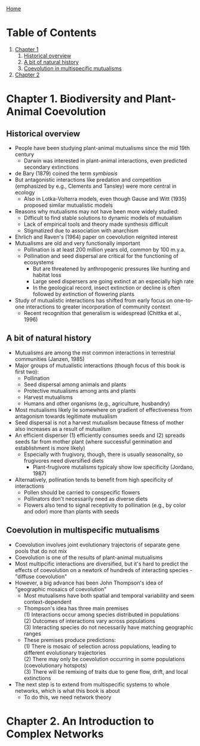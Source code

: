 [Home](index.md)

# Table of Contents
1. [Chapter 1](#1)
    1. [Historical overview](#1.1)
    2. [A bit of natural history](#1.2)
    3. [Coevolution in multispecific mutualisms](#1.3)
2. [Chapter 2](#2)



# Chapter 1. Biodiversity and Plant-Animal Coevolution <a name="1"></a>

## Historical overview <a name="1.1"></a>

- People have been studying plant-animal mutualisms since the mid 19th century
  - Darwin was interested in plant-animal interactions, even predicted secondary extinctions
- de Bary (1879) coined the term *symbiosis*
- But antagonistic interactions like predation and competition (emphasized by e.g., Clements and Tansley) were more central in ecology 
  - Also in Lotka-Volterra models, even though Gause and Witt (1935) proposed similar mutualistic models
- Reasons why mutualisms may not have been more widely studied:
  - Difficult to find stable solutions to dynamic models of mutualism
  - Lack of empirical tools and theory made synthesis difficult
  - Stigmatized due to association with anarchism
- Ehrlich and Raven's (1964) paper on coevolution reignited interest
- Mutualisms are old and very functionally important
  - Pollination is at least 200 million years old, common by 100 m.y.a.
  - Pollination and seed dispersal are critical for the functioning of ecosystems
    - But are threatened by anthropogenic pressures like hunting and habitat loss
    - Large seed dispersers are going extinct at an especially high rate
    - In the geological record, insect extinction or decline is often followed by extinction of flowering plants
- Study of mutualistic interactions has shifted from early focus on one-to-one interactions to greater incorporation of community context
  - Recent recognition that generalism is widespread (Chittka et al., 1996)

## A bit of natural history <a name="1.2"></a>

- Mutualisms are among the mst common interactions in terrestrial communities (Janzen, 1985)
- Major groups of mutualistic interactions (though focus of this book is first two):
    - Pollination
    - Seed dispersal among animals and plants
    - Protective mutualisms among ants and plants
    - Harvest mutualisms
    - Humans and other organisms (e.g., agriculture, husbandry)
- Most mutualisms likely lie somewhere on gradient of effectiveness from antagonism towards legitimate mutualism
- Seed dispersal is not a harvest mutualism because fitness of mother also increases as a result of mutualism
- An efficient disperser (1) efficiently consumes seeds and (2) spreads seeds far from mother plant (where successful germination and establishment is more likely)
    - Especially with frugivory, though, there is usually seasonality, so frugivores need diversified diets
        - Plant-frugivore mutalisms typicaly show low specificity (Jordano, 1987)  
- Alternatively, pollination tends to benefit from high specificity of interactions
    - Pollen should be carried to conspecific flowers
    - Pollinators don't necessarily need as diverse diets
    - Flowers also tend to signal receptivity to pollination (e.g., by color and odor) more than plants with seeds

## Coevolution in multispecific mutualisms <a name="1.3"></a>

- Coevolution involves joint evolutionary trajectoris of separate gene pools that do not mix
- Coevolution is one of the results of plant-animal mutualisms
- Most multipcific interactions are diversified, but it's hard to predict the effects of coevolution on a newtork of hundreds of interacting species - "diffuse coevolution"
- However, a big advance has been John Thompson's idea of "geographic mosaics of coevolution"
    - Most mutualisms have both spatial and temporal variability and seem context-dependent
    - Thompson's idea has three main premises  
    (1) Interactions occur among species distributed in populations  
    (2) Outcomes of interactions vary across populations  
    (3) Interacting species do not necessarily have matching geographic ranges  
    - These premises produce predictions:  
    (1) There is mosaic of selection across populations, leading to different evolutionary trajectories  
    (2) There may only be coevolution occurring in some populations (coevolutionary hotspots)  
    (3) There will be remixing of traits due to gene flow, drift, and local extinctions  
- The next step is to extend from multispecific systems to whole networks, which is what this book is about
    - To do this, we need network theory  


# Chapter 2. An Introduction to Complex Networks <a name="2"></a>



